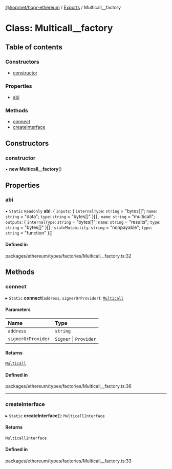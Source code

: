 [@hoprnet/hopr-ethereum](../README.md) / [Exports](../modules.md) / Multicall__factory

# Class: Multicall\_\_factory

## Table of contents

### Constructors

- [constructor](Multicall__factory.md#constructor)

### Properties

- [abi](Multicall__factory.md#abi)

### Methods

- [connect](Multicall__factory.md#connect)
- [createInterface](Multicall__factory.md#createinterface)

## Constructors

### constructor

• **new Multicall__factory**()

## Properties

### abi

▪ `Static` `Readonly` **abi**: { `inputs`: { `internalType`: `string` = "bytes[]"; `name`: `string` = "data"; `type`: `string` = "bytes[]" }[] ; `name`: `string` = "multicall"; `outputs`: { `internalType`: `string` = "bytes[]"; `name`: `string` = "results"; `type`: `string` = "bytes[]" }[] ; `stateMutability`: `string` = "nonpayable"; `type`: `string` = "function" }[]

#### Defined in

packages/ethereum/types/factories/Multicall__factory.ts:32

## Methods

### connect

▸ `Static` **connect**(`address`, `signerOrProvider`): [`Multicall`](Multicall.md)

#### Parameters

| Name | Type |
| :------ | :------ |
| `address` | `string` |
| `signerOrProvider` | `Signer` \| `Provider` |

#### Returns

[`Multicall`](Multicall.md)

#### Defined in

packages/ethereum/types/factories/Multicall__factory.ts:36

___

### createInterface

▸ `Static` **createInterface**(): `MulticallInterface`

#### Returns

`MulticallInterface`

#### Defined in

packages/ethereum/types/factories/Multicall__factory.ts:33
